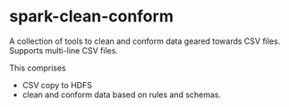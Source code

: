 # spark-clean-conform
A collection of tools to clean and conform data geared towards CSV files.
Supports multi-line CSV files.

This comprises
- CSV copy to HDFS
- clean and conform data based on rules and schemas.



